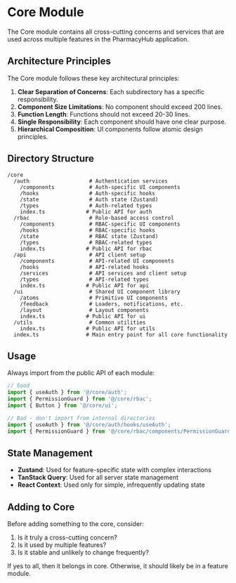 # Core Module

The Core module contains all cross-cutting concerns and services that are used across multiple features in the PharmacyHub application.

## Architecture Principles

The Core module follows these key architectural principles:

1. **Clear Separation of Concerns**: Each subdirectory has a specific responsibility.
2. **Component Size Limitations**: No component should exceed 200 lines.
3. **Function Length**: Functions should not exceed 20-30 lines.
4. **Single Responsibility**: Each component should have one clear purpose.
5. **Hierarchical Composition**: UI components follow atomic design principles.

## Directory Structure

```
/core
  /auth                   # Authentication services
    /components           # Auth-specific UI components
    /hooks                # Auth-specific hooks
    /state                # Auth state (Zustand)
    /types                # Auth-related types
    index.ts             # Public API for auth
  /rbac                   # Role-based access control
    /components           # RBAC-specific UI components
    /hooks                # RBAC-specific hooks
    /state                # RBAC state (Zustand)
    /types                # RBAC-related types
    index.ts             # Public API for rbac
  /api                    # API client setup
    /components           # API-related UI components
    /hooks                # API-related hooks
    /services             # API services and client setup
    /types                # API-related types
    index.ts             # Public API for api
  /ui                     # Shared UI component library
    /atoms                # Primitive UI components
    /feedback             # Loaders, notifications, etc.
    /layout               # Layout components
    index.ts             # Public API for ui
  /utils                  # Common utilities
    index.ts             # Public API for utils
  index.ts               # Main entry point for all core functionality
```

## Usage

Always import from the public API of each module:

```typescript
// Good
import { useAuth } from '@/core/auth';
import { PermissionGuard } from '@/core/rbac';
import { Button } from '@/core/ui';

// Bad - don't import from internal directories
import { useAuth } from '@/core/auth/hooks/useAuth';
import { PermissionGuard } from '@/core/rbac/components/PermissionGuard';
```

## State Management

- **Zustand**: Used for feature-specific state with complex interactions
- **TanStack Query**: Used for all server state management
- **React Context**: Used only for simple, infrequently updating state

## Adding to Core

Before adding something to the core, consider:

1. Is it truly a cross-cutting concern?
2. Is it used by multiple features?
3. Is it stable and unlikely to change frequently?

If yes to all, then it belongs in core. Otherwise, it should likely be in a feature module.
